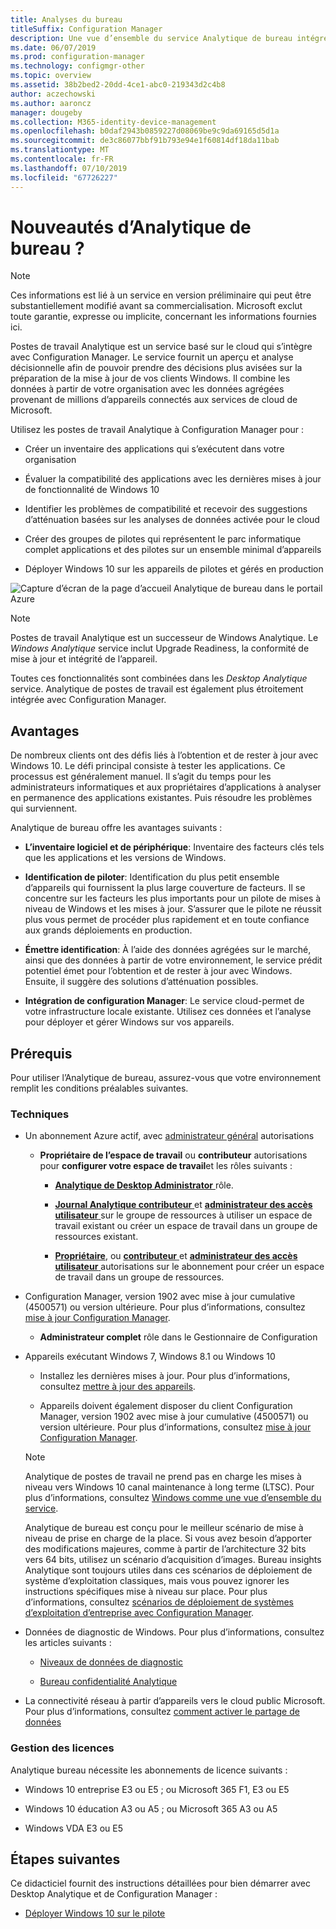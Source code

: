 ```yaml
---
title: Analyses du bureau
titleSuffix: Configuration Manager
description: Une vue d’ensemble du service Analytique de bureau intégré à Configuration Manager.
ms.date: 06/07/2019
ms.prod: configuration-manager
ms.technology: configmgr-other
ms.topic: overview
ms.assetid: 38b2bed2-20dd-4ce1-abc0-219343d2c4b8
author: aczechowski
ms.author: aaroncz
manager: dougeby
ms.collection: M365-identity-device-management
ms.openlocfilehash: b0daf2943b0859227d08069be9c9da69165d5d1a
ms.sourcegitcommit: de3c86077bbf91b793e94e1f60814df18da11bab
ms.translationtype: MT
ms.contentlocale: fr-FR
ms.lasthandoff: 07/10/2019
ms.locfileid: "67726227"
---
```

# <a name="what-is-desktop-analytics"></a>Nouveautés d’Analytique de bureau ?

> [!Note]  
> Ces informations est lié à un service en version préliminaire qui peut être substantiellement modifié avant sa commercialisation. Microsoft exclut toute garantie, expresse ou implicite, concernant les informations fournies ici.  

Postes de travail Analytique est un service basé sur le cloud qui s’intègre avec Configuration Manager. Le service fournit un aperçu et analyse décisionnelle afin de pouvoir prendre des décisions plus avisées sur la préparation de la mise à jour de vos clients Windows. Il combine les données à partir de votre organisation avec les données agrégées provenant de millions d’appareils connectés aux services de cloud de Microsoft.

Utilisez les postes de travail Analytique à Configuration Manager pour :  

- Créer un inventaire des applications qui s’exécutent dans votre organisation  

- Évaluer la compatibilité des applications avec les dernières mises à jour de fonctionnalité de Windows 10  

- Identifier les problèmes de compatibilité et recevoir des suggestions d’atténuation basées sur les analyses de données activée pour le cloud  

- Créer des groupes de pilotes qui représentent le parc informatique complet applications et des pilotes sur un ensemble minimal d’appareils  

- Déployer Windows 10 sur les appareils de pilotes et gérés en production  

![Capture d’écran de la page d’accueil Analytique de bureau dans le portail Azure](media/portal-home.png)

> [!Note]  
> Postes de travail Analytique est un successeur de Windows Analytique. Le *Windows Analytique* service inclut Upgrade Readiness, la conformité de mise à jour et intégrité de l’appareil.
>
> Toutes ces fonctionnalités sont combinées dans les *Desktop Analytique* service. Analytique de postes de travail est également plus étroitement intégrée avec Configuration Manager.



## <a name="benefits"></a>Avantages

De nombreux clients ont des défis liés à l’obtention et de rester à jour avec Windows 10. Le défi principal consiste à tester les applications. Ce processus est généralement manuel. Il s’agit du temps pour les administrateurs informatiques et aux propriétaires d’applications à analyser en permanence des applications existantes. Puis résoudre les problèmes qui surviennent.

Analytique de bureau offre les avantages suivants :

- **L’inventaire logiciel et de périphérique**: Inventaire des facteurs clés tels que les applications et les versions de Windows.  

- **Identification de piloter**: Identification du plus petit ensemble d’appareils qui fournissent la plus large couverture de facteurs. Il se concentre sur les facteurs les plus importants pour un pilote de mises à niveau de Windows et les mises à jour. S’assurer que le pilote ne réussit plus vous permet de procéder plus rapidement et en toute confiance aux grands déploiements en production.  

- **Émettre identification**: À l’aide des données agrégées sur le marché, ainsi que des données à partir de votre environnement, le service prédit potentiel émet pour l’obtention et de rester à jour avec Windows. Ensuite, il suggère des solutions d’atténuation possibles.  

- **Intégration de configuration Manager**: Le service cloud-permet de votre infrastructure locale existante. Utilisez ces données et l’analyse pour déployer et gérer Windows sur vos appareils.  



## <a name="prerequisites"></a>Prérequis

Pour utiliser l’Analytique de bureau, assurez-vous que votre environnement remplit les conditions préalables suivantes.


### <a name="technical"></a>Techniques

- Un abonnement Azure actif, avec [administrateur général](https://docs.microsoft.com/azure/active-directory/users-groups-roles/directory-assign-admin-roles#company-administrator) autorisations  

    - **Propriétaire de l’espace de travail** ou **contributeur** autorisations pour **configurer votre espace de travail**et les rôles suivants :  

      - [**Analytique de Desktop Administrator** ](https://docs.microsoft.com/azure/active-directory/users-groups-roles/directory-assign-admin-roles) rôle.

      - [**Journal Analytique contributeur** ](https://docs.microsoft.com/azure/role-based-access-control/built-in-roles#log-analytics-contributor) et [ **administrateur des accès utilisateur** ](https://docs.microsoft.com/azure/role-based-access-control/built-in-roles#user-access-administrator) sur le groupe de ressources à utiliser un espace de travail existant ou créer un espace de travail dans un groupe de ressources existant.

      - [**Propriétaire**](https://docs.microsoft.com/azure/role-based-access-control/built-in-roles#owner), ou [ **contributeur** ](https://docs.microsoft.com/azure/role-based-access-control/built-in-roles#contributor) et [ **administrateur des accès utilisateur** ](https://docs.microsoft.com/azure/role-based-access-control/built-in-roles#user-access-administrator) autorisations sur le abonnement pour créer un espace de travail dans un groupe de ressources.  

- Configuration Manager, version 1902 avec mise à jour cumulative (4500571) ou version ultérieure. Pour plus d’informations, consultez [mise à jour Configuration Manager](/sccm/desktop-analytics/connect-configmgr#bkmk_hotfix).  

    - **Administrateur complet** rôle dans le Gestionnaire de Configuration  

- Appareils exécutant Windows 7, Windows 8.1 ou Windows 10  

    - Installez les dernières mises à jour. Pour plus d’informations, consultez [mettre à jour des appareils](/sccm/desktop-analytics/enroll-devices#update-devices).  

    - Appareils doivent également disposer du client Configuration Manager, version 1902 avec mise à jour cumulative (4500571) ou version ultérieure. Pour plus d’informations, consultez [mise à jour Configuration Manager](/sccm/desktop-analytics/connect-configmgr#bkmk_hotfix).  

    > [!Note]  
    > Analytique de postes de travail ne prend pas en charge les mises à niveau vers Windows 10 canal maintenance à long terme (LTSC). Pour plus d’informations, consultez [Windows comme une vue d’ensemble du service](https://docs.microsoft.com/windows/deployment/update/waas-overview#long-term-servicing-channel).
    >
    > Analytique de bureau est conçu pour le meilleur scénario de mise à niveau de prise en charge de la place. Si vous avez besoin d’apporter des modifications majeures, comme à partir de l’architecture 32 bits vers 64 bits, utilisez un scénario d’acquisition d’images. Bureau insights Analytique sont toujours utiles dans ces scénarios de déploiement de système d’exploitation classiques, mais vous pouvez ignorer les instructions spécifiques mise à niveau sur place. Pour plus d’informations, consultez [scénarios de déploiement de systèmes d’exploitation d’entreprise avec Configuration Manager](/sccm/osd/deploy-use/scenarios-to-deploy-enterprise-operating-systems).

- Données de diagnostic de Windows. Pour plus d’informations, consultez les articles suivants :  

    - [Niveaux de données de diagnostic](/sccm/desktop-analytics/enable-data-sharing#diagnostic-data-levels)  

    - [Bureau confidentialité Analytique](/sccm/desktop-analytics/privacy)  

- La connectivité réseau à partir d’appareils vers le cloud public Microsoft. Pour plus d’informations, consultez [comment activer le partage de données](/sccm/desktop-analytics/enable-data-sharing)  


### <a name="licensing"></a>Gestion des licences

Analytique bureau nécessite les abonnements de licence suivants :

- Windows 10 entreprise E3 ou E5 ; ou Microsoft 365 F1, E3 ou E5  

- Windows 10 éducation A3 ou A5 ; ou Microsoft 365 A3 ou A5  

- Windows VDA E3 ou E5  




## <a name="next-steps"></a>Étapes suivantes

Ce didacticiel fournit des instructions détaillées pour bien démarrer avec Desktop Analytique et de Configuration Manager :  

- [Déployer Windows 10 sur le pilote](/sccm/desktop-analytics/tutorial-windows10)  
